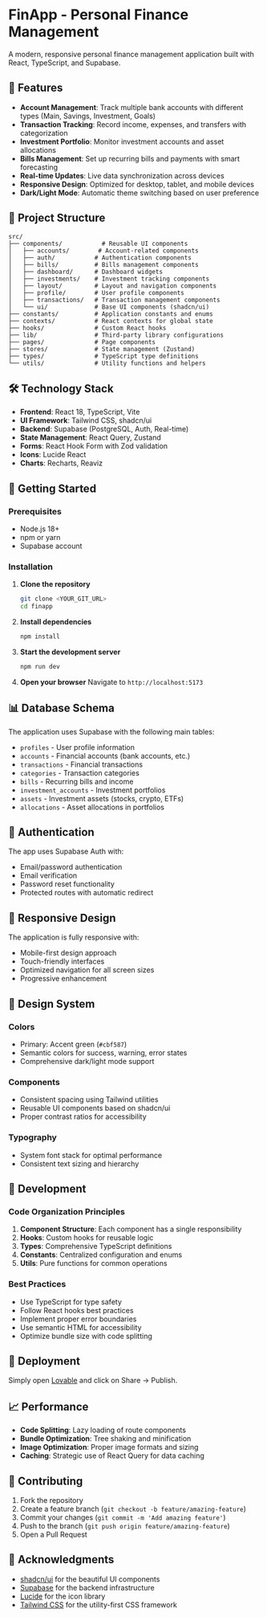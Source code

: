 # FinApp - Personal Finance Management

A modern, responsive personal finance management application built with React, TypeScript, and Supabase.

## 🚀 Features

- **Account Management**: Track multiple bank accounts with different types (Main, Savings, Investment, Goals)
- **Transaction Tracking**: Record income, expenses, and transfers with categorization
- **Investment Portfolio**: Monitor investment accounts and asset allocations
- **Bills Management**: Set up recurring bills and payments with smart forecasting
- **Real-time Updates**: Live data synchronization across devices
- **Responsive Design**: Optimized for desktop, tablet, and mobile devices
- **Dark/Light Mode**: Automatic theme switching based on user preference

## 📁 Project Structure

```
src/
├── components/           # Reusable UI components
│   ├── accounts/        # Account-related components
│   ├── auth/           # Authentication components
│   ├── bills/          # Bills management components
│   ├── dashboard/      # Dashboard widgets
│   ├── investments/    # Investment tracking components
│   ├── layout/         # Layout and navigation components
│   ├── profile/        # User profile components
│   ├── transactions/   # Transaction management components
│   └── ui/             # Base UI components (shadcn/ui)
├── constants/          # Application constants and enums
├── contexts/           # React contexts for global state
├── hooks/              # Custom React hooks
├── lib/                # Third-party library configurations
├── pages/              # Page components
├── stores/             # State management (Zustand)
├── types/              # TypeScript type definitions
└── utils/              # Utility functions and helpers
```

## 🛠️ Technology Stack

- **Frontend**: React 18, TypeScript, Vite
- **UI Framework**: Tailwind CSS, shadcn/ui
- **Backend**: Supabase (PostgreSQL, Auth, Real-time)
- **State Management**: React Query, Zustand
- **Forms**: React Hook Form with Zod validation
- **Icons**: Lucide React
- **Charts**: Recharts, Reaviz

## 🚦 Getting Started

### Prerequisites

- Node.js 18+ 
- npm or yarn
- Supabase account

### Installation

1. **Clone the repository**
   ```bash
   git clone <YOUR_GIT_URL>
   cd finapp
   ```

2. **Install dependencies**
   ```bash
   npm install
   ```

3. **Start the development server**
   ```bash
   npm run dev
   ```

4. **Open your browser**
   Navigate to `http://localhost:5173`

## 📊 Database Schema

The application uses Supabase with the following main tables:

- `profiles` - User profile information
- `accounts` - Financial accounts (bank accounts, etc.)
- `transactions` - Financial transactions
- `categories` - Transaction categories
- `bills` - Recurring bills and income
- `investment_accounts` - Investment portfolios
- `assets` - Investment assets (stocks, crypto, ETFs)
- `allocations` - Asset allocations in portfolios

## 🔐 Authentication

The app uses Supabase Auth with:
- Email/password authentication
- Email verification
- Password reset functionality
- Protected routes with automatic redirect

## 📱 Responsive Design

The application is fully responsive with:
- Mobile-first design approach
- Touch-friendly interfaces
- Optimized navigation for all screen sizes
- Progressive enhancement

## 🎨 Design System

### Colors
- Primary: Accent green (`#cbf587`)
- Semantic colors for success, warning, error states
- Comprehensive dark/light mode support

### Components
- Consistent spacing using Tailwind utilities
- Reusable UI components based on shadcn/ui
- Proper contrast ratios for accessibility

### Typography
- System font stack for optimal performance
- Consistent text sizing and hierarchy

## 🔧 Development

### Code Organization Principles

1. **Component Structure**: Each component has a single responsibility
2. **Hooks**: Custom hooks for reusable logic
3. **Types**: Comprehensive TypeScript definitions
4. **Constants**: Centralized configuration and enums
5. **Utils**: Pure functions for common operations

### Best Practices

- Use TypeScript for type safety
- Follow React hooks best practices
- Implement proper error boundaries
- Use semantic HTML for accessibility
- Optimize bundle size with code splitting

## 🚀 Deployment

Simply open [Lovable](https://lovable.dev/projects/019179bf-bff5-41cd-a72e-ed7985fdea34) and click on Share → Publish.

## 📈 Performance

- **Code Splitting**: Lazy loading of route components
- **Bundle Optimization**: Tree shaking and minification
- **Image Optimization**: Proper image formats and sizing
- **Caching**: Strategic use of React Query for data caching

## 🤝 Contributing

1. Fork the repository
2. Create a feature branch (`git checkout -b feature/amazing-feature`)
3. Commit your changes (`git commit -m 'Add amazing feature'`)
4. Push to the branch (`git push origin feature/amazing-feature`)
5. Open a Pull Request

## 🙏 Acknowledgments

- [shadcn/ui](https://ui.shadcn.com/) for the beautiful UI components
- [Supabase](https://supabase.com/) for the backend infrastructure
- [Lucide](https://lucide.dev/) for the icon library
- [Tailwind CSS](https://tailwindcss.com/) for the utility-first CSS framework
